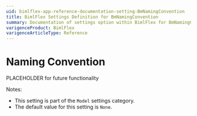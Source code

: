 ```yaml
---
uid: bimlflex-app-reference-documentation-setting-BmNamingConvention
title: BimlFlex Settings Definition for BmNamingConvention
summary: Documentation of settings option within BimlFlex for BmNamingConvention
varigenceProduct: BimlFlex
varigenceArticleType: Reference
---
```


# Naming Convention

PLACEHOLDER for future functionality

Notes:

* This setting is part of the `Model` settings category.
* The default value for this setting is `None`.
